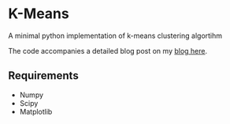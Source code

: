 # K-Means

A minimal python implementation of k-means clustering algortihm

The code accompanies a detailed blog post on my [blog here](https://vikasrtr.github.io).

## Requirements
 - Numpy
 - Scipy
 - Matplotlib